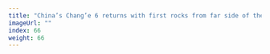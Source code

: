 ```yaml
---
title: "China’s Chang’e 6 returns with first rocks from far side of the moon"
imageUrl: ""
index: 66
weight: 66
---
```

